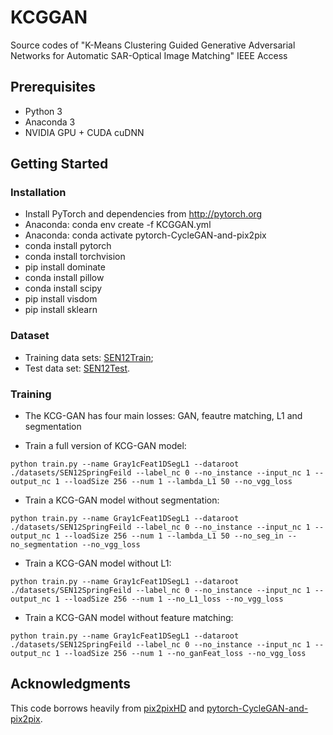 # KCGGAN
Source codes of "K-Means Clustering Guided Generative Adversarial Networks for Automatic SAR-Optical Image Matching" IEEE Access



## Prerequisites
- Python 3
- Anaconda 3
- NVIDIA GPU + CUDA cuDNN

## Getting Started
### Installation
- Install PyTorch and dependencies from http://pytorch.org
- Anaconda: conda env create -f KCGGAN.yml
- Anaconda: conda activate pytorch-CycleGAN-and-pix2pix
- conda install pytorch
- conda install torchvision
- pip install dominate
- conda install pillow
- conda install scipy
- pip install visdom
- pip install sklearn

### Dataset
- Training data sets: [SEN12Train](https://drive.google.com/open?id=1-CNyQDfP1FAo_KIbXD1PBO0GYqKaKhjo); 
- Test data set: [SEN12Test](https://drive.google.com/open?id=1-bD4S3f7ugwBQkvJAbyHf9p6_-sVgElB).

### Training
- The KCG-GAN has four main losses: GAN, feautre matching, L1 and segmentation

- Train a full version of KCG-GAN model:
```
python train.py --name Gray1cFeat1DSegL1 --dataroot ./datasets/SEN12SpringFeild --label_nc 0 --no_instance --input_nc 1 --output_nc 1 --loadSize 256 --num 1 --lambda_L1 50 --no_vgg_loss
```
- Train a KCG-GAN model without segmentation:
```
python train.py --name Gray1cFeat1DSegL1 --dataroot ./datasets/SEN12SpringFeild --label_nc 0 --no_instance --input_nc 1 --output_nc 1 --loadSize 256 --num 1 --lambda_L1 50 --no_seg_in --no_segmentation --no_vgg_loss
```
- Train a KCG-GAN model without L1:
```
python train.py --name Gray1cFeat1DSegL1 --dataroot ./datasets/SEN12SpringFeild --label_nc 0 --no_instance --input_nc 1 --output_nc 1 --loadSize 256 --num 1 --no_L1_loss --no_vgg_loss
```
- Train a KCG-GAN model without feature matching:
```
python train.py --name Gray1cFeat1DSegL1 --dataroot ./datasets/SEN12SpringFeild --label_nc 0 --no_instance --input_nc 1 --output_nc 1 --loadSize 256 --num 1 --no_ganFeat_loss --no_vgg_loss
```

## Acknowledgments
This code borrows heavily from [pix2pixHD](https://github.com/WenliangDu/pix2pixHD) and [pytorch-CycleGAN-and-pix2pix](https://github.com/junyanz/pytorch-CycleGAN-and-pix2pix).
